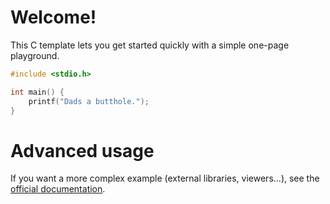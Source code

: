 # Welcome!

This C template lets you get started quickly with a simple one-page playground.

```C runnable
#include <stdio.h>

int main() {
	printf("Dads a butthole.");
}

```

# Advanced usage

If you want a more complex example (external libraries, viewers...), see the [official documentation](https://tech.io/playgrounds/408/tech-io-documentation).
